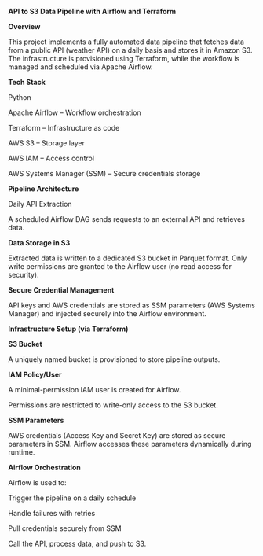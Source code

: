**API to S3 Data Pipeline with Airflow and Terraform**


**Overview**

This project implements a fully automated data pipeline that fetches data from a public API (weather API) on a daily basis and stores it in Amazon S3. 
The infrastructure is provisioned using Terraform, while the workflow is managed and scheduled via Apache Airflow.


**Tech Stack**

Python

Apache Airflow – Workflow orchestration

Terraform – Infrastructure as code

AWS S3 – Storage layer

AWS IAM – Access control

AWS Systems Manager (SSM) – Secure credentials storage




**Pipeline Architecture**

Daily API Extraction

A scheduled Airflow DAG sends requests to an external API and retrieves data.

**Data Storage in S3**

Extracted data is written to a dedicated S3 bucket in Parquet format.
Only write permissions are granted to the Airflow user (no read access for security).

**Secure Credential Management**

API keys and AWS credentials are stored as SSM parameters (AWS Systems Manager) and injected securely into the Airflow environment.


**Infrastructure Setup (via Terraform)**

**S3 Bucket**

A uniquely named bucket is provisioned to store pipeline outputs.

**IAM Policy/User**

A minimal-permission IAM user is created for Airflow.

Permissions are restricted to write-only access to the S3 bucket.

**SSM Parameters**

AWS credentials (Access Key and Secret Key) are stored as secure parameters in SSM.
Airflow accesses these parameters dynamically during runtime.

**Airflow Orchestration**

Airflow is used to:

Trigger the pipeline on a daily schedule

Handle failures with retries

Pull credentials securely from SSM

Call the API, process data, and push to S3.
